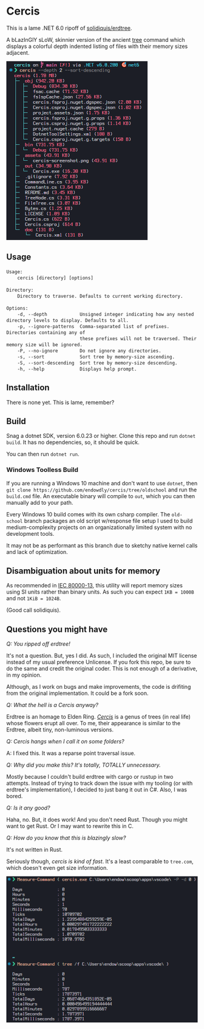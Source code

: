 # Cercis

This is a lame .NET 6.0 ripoff of [solidiquis/erdtree](https://github.com/solidiquis/erdtree).

A bLazInGlY sLoW, skinnier version of the ancient [tree](https://en.wikipedia.org/wiki/Tree_(command)) command which displays a colorful depth indented listing of files
with their memory sizes adjacent.

![Cercis Screenshot](assets/cercis-screenshot.png)

## Usage

```text
Usage:
    cercis [directory] [options]

Directory:
    Directory to traverse. Defaults to current working directory.

Options:
    -d, --depth            Unsigned integer indicating how any nested directory levels to display. Defaults to all.
    -p, --ignore-patterns  Comma-separated list of prefixes. Directories containing any of
                           these prefixes will not be traversed. Their memory size will be ignored.
    -P, --no-ignore        Do not ignore any directories.
    -s, --sort             Sort tree by memory-size ascending.
    -S, --sort-descending  Sort tree by memory-size descending.
    -h, --help             Displays help prompt.

```

## Installation

There is none yet.
This is lame, remember?

## Build

Snag a dotnet SDK, version 6.0.23 or higher.
Clone this repo and run `dotnet build`.
It has no dependencies, so, it should be quick.

You can then run `dotnet run`.

### Windows Toolless Build

If you are running a Windows 10 machine and don't want to use `dotnet`, then `git clone https://github.com/endowdly/cercis/tree/oldschool` and run the `build.cmd` file.
An executable binary will compile to `out`, which you can then manually add to your path.

Every Windows 10 build comes with its own csharp compiler. 
The `old-school` branch packages an old script w/response file setup I used to build medium-complexity projects on an organizationally limited system with no development tools. 

It may not be as performant as this branch due to sketchy native kernel calls and lack of optimization.

## Disambiguation about units for memory

As recommended in [IEC 80000-13](https://en.wikipedia.org/wiki/ISO/IEC_80000#cite_note-80000-13:2008-14), this utility will report memory sizes
using SI units rather than binary units. As such you can expect `1KB = 1000B` and not `1KiB = 1024B`.

(Good call solidiquis).

## Questions you might have

_Q: You ripped off erdtree!_

It's not a question.
But, yes I did.
As such, I included the original MIT license instead of my usual preference Unlicense.
If you fork this repo, be sure to do the same and credit the original coder.
This is not enough of a derivative, in my opinion.

Although, as I work on bugs and make improvements, the code is drifiting from the original implementation. 
It could be a fork soon.

_Q: What the hell is a Cercis anyway?_

Erdtree is an homage to Elden Ring.
[_Cercis_](https://en.wikipedia.org/wiki/Cercis) is a genus of trees (in real life) whose flowers erupt all over.
To me, their appearance is similar to the Erdtree, albeit tiny, non-luminous versions.

_Q: Cercis hangs when I call it on some folders?_

A: I fixed this. It was a reparse point traversal issue.

_Q: Why did you make this? It's totally, TOTALLY unnecessary._

Mostly because I couldn't build erdtree with cargo or rustup in two attempts.
Instead of trying to track down the issue with my tooling (or with erdtree's implementation), I decided to just bang it out in C#.
Also, I was bored.

_Q: Is it any good?_

Haha, no.
But, it does work!
And you don't need Rust.
Though you might want to get Rust.
Or I may want to rewrite this in C.

_Q: How do you know that this is blazingly slow?_

It's not written in Rust.

Seriously though, _cercis is kind of fast_. 
It's a least comparable to `tree.com`, which doesn't even get size information.

![Not a Benchmark](assets/cercis-not-a-benchmark.png)
